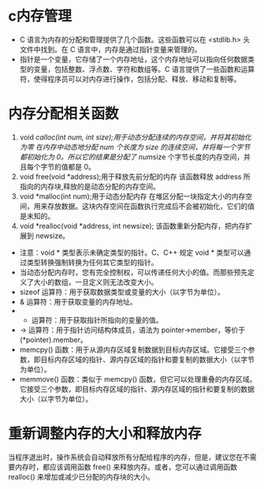 # c内存管理
- C 语言为内存的分配和管理提供了几个函数。这些函数可以在 <stdlib.h> 头文件中找到。在 C 语言中，内存是通过指针变量来管理的。
- 指针是一个变量，它存储了一个内存地址，这个内存地址可以指向任何数据类型的变量，包括整数、浮点数、字符和数组等。C 语言提供了一些函数和运算符，使得程序员可以对内存进行操作，包括分配、释放、移动和复制等。

# 内存分配相关函数
1. void *calloc(int num, int size);用于动态分配连续的内存空间，并将其初始化为零
在内存中动态地分配 num 个长度为 size 的连续空间，并将每一个字节都初始化为 0。所以它的结果是分配了 num*size 个字节长度的内存空间，并且每个字节的值都是 0。
2. void free(void *address);用于释放先前分配的内存
该函数释放 address 所指向的内存块,释放的是动态分配的内存空间。
3. void *malloc(int num);用于动态分配内存
在堆区分配一块指定大小的内存空间，用来存放数据。这块内存空间在函数执行完成后不会被初始化，它们的值是未知的。
4. void *realloc(void *address, int newsize);
该函数重新分配内存，把内存扩展到 newsize。

- 注意：void * 类型表示未确定类型的指针。C、C++ 规定 void * 类型可以通过类型转换强制转换为任何其它类型的指针。
- 当动态分配内存时，您有完全控制权，可以传递任何大小的值。而那些预先定义了大小的数组，一旦定义则无法改变大小。
- sizeof 运算符：用于获取数据类型或变量的大小（以字节为单位）。
- & 运算符：用于获取变量的内存地址。
- * 运算符：用于获取指针所指向的变量的值。
- -> 运算符：用于指针访问结构体成员，语法为 pointer->member，等价于 (*pointer).member。
- memcpy() 函数：用于从源内存区域复制数据到目标内存区域。它接受三个参数，即目标内存区域的指针、源内存区域的指针和要复制的数据大小（以字节为单位）。
- memmove() 函数：类似于 memcpy() 函数，但它可以处理重叠的内存区域。它接受三个参数，即目标内存区域的指针、源内存区域的指针和要复制的数据大小（以字节为单位）。

# 重新调整内存的大小和释放内存
当程序退出时，操作系统会自动释放所有分配给程序的内存，但是，建议您在不需要内存时，都应该调用函数 free() 来释放内存。或者，您可以通过调用函数 realloc() 来增加或减少已分配的内存块的大小。


